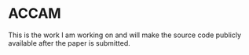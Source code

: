 # ACCAM
This is the work I am working on and will make the source code publicly available after the paper is submitted.
